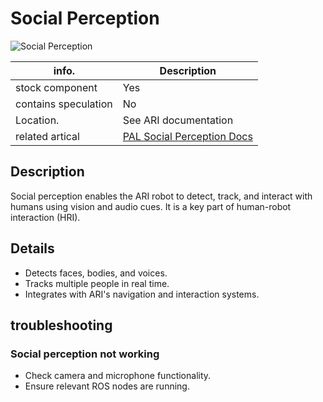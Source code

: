 # Social Perception

![Social Perception](../media/ARI-General-Social-Perception-image1.png)

| info.           | Description |
| --------------- | ----------- |
| stock component | Yes         |
| contains speculation | No   |
| Location.       | See ARI documentation |
| related artical | [PAL Social Perception Docs](https://docs.pal-robotics.com/sdk/24.09/social-perception.html) |

## Description

Social perception enables the ARI robot to detect, track, and interact with humans using vision and audio cues. It is a key part of human-robot interaction (HRI).

## Details

- Detects faces, bodies, and voices.
- Tracks multiple people in real time.
- Integrates with ARI's navigation and interaction systems.

## troubleshooting

### Social perception not working
- Check camera and microphone functionality.
- Ensure relevant ROS nodes are running. 